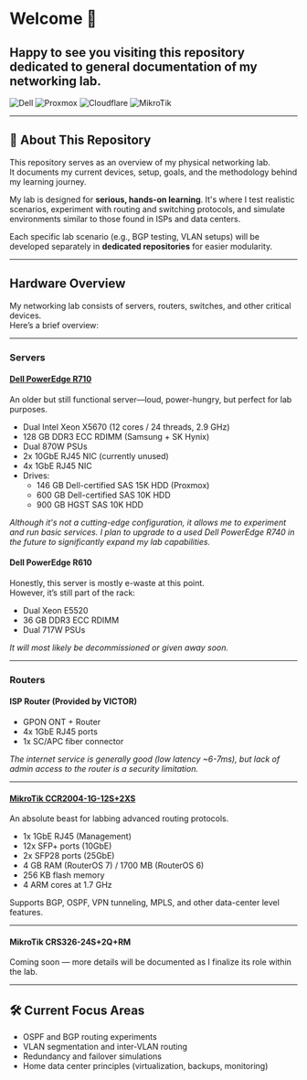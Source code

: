 # Welcome 👋
## Happy to see you visiting this repository dedicated to general documentation of my networking lab.

![Dell](https://img.shields.io/badge/dell-%230012b3?style=for-the-badge&logo=dell)
![Proxmox](https://img.shields.io/badge/proxmox-proxmox?style=for-the-badge&logo=proxmox&logoColor=%23E57000&labelColor=%232b2a33&color=%232b2a33)
![Cloudflare](https://img.shields.io/badge/Cloudflare-F38020?style=for-the-badge&logo=Cloudflare&logoColor=white)
![MikroTik](https://img.shields.io/badge/MikroTik-%23363636?style=for-the-badge&logo=Mikrotik)

---

## 🧠 About This Repository

This repository serves as an overview of my physical networking lab.  
It documents my current devices, setup, goals, and the methodology behind my learning journey.

My lab is designed for **serious, hands-on learning**. It's where I test realistic scenarios, experiment with routing and switching protocols, and simulate environments similar to those found in ISPs and data centers.

Each specific lab scenario (e.g., BGP testing, VLAN setups) will be developed separately in **dedicated repositories** for easier modularity.

---

##  Hardware Overview

My networking lab consists of servers, routers, switches, and other critical devices.  
Here’s a brief overview:

---

###  Servers

#### [Dell PowerEdge R710](./dell-poweredge-r710/)

An older but still functional server—loud, power-hungry, but perfect for lab purposes.

- Dual Intel Xeon X5670 (12 cores / 24 threads, 2.9 GHz)
- 128 GB DDR3 ECC RDIMM (Samsung + SK Hynix)
- Dual 870W PSUs
- 2x 10GbE RJ45 NIC (currently unused)
- 4x 1GbE RJ45 NIC
- Drives:
  - 146 GB Dell-certified SAS 15K HDD (Proxmox)
  - 600 GB Dell-certified SAS 10K HDD
  - 900 GB HGST SAS 10K HDD

 _Although it's not a cutting-edge configuration, it allows me to experiment and run basic services. I plan to upgrade to a used Dell PowerEdge R740 in the future to significantly expand my lab capabilities._

#### Dell PowerEdge R610

Honestly, this server is mostly e-waste at this point.  
However, it’s still part of the rack:

- Dual Xeon E5520
- 36 GB DDR3 ECC RDIMM
- Dual 717W PSUs

 _It will most likely be decommissioned or given away soon._

---

###  Routers

#### ISP Router (Provided by VICTOR)

- GPON ONT + Router
- 4x 1GbE RJ45 ports
- 1x SC/APC fiber connector

 _The internet service is generally good (low latency ~6-7ms), but lack of admin access to the router is a security limitation._

---

#### [MikroTik CCR2004-1G-12S+2XS](./ccr2004-1g-12s+2xs/)

An absolute beast for labbing advanced routing protocols.

- 1x 1GbE RJ45 (Management)
- 12x SFP+ ports (10GbE)
- 2x SFP28 ports (25GbE)
- 4 GB RAM (RouterOS 7) / 1700 MB (RouterOS 6)
- 256 KB flash memory
- 4 ARM cores at 1.7 GHz

Supports BGP, OSPF, VPN tunneling, MPLS, and other data-center level features.

---

#### MikroTik CRS326-24S+2Q+RM

Coming soon — more details will be documented as I finalize its role within the lab.

---

## 🛠️ Current Focus Areas

- OSPF and BGP routing experiments
- VLAN segmentation and inter-VLAN routing
- Redundancy and failover simulations
- Home data center principles (virtualization, backups, monitoring)


